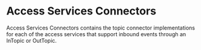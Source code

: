 <!-- SPDX-License-Identifier: Apache-2.0 -->
  
# Access Services Connectors

Access Services Connectors contains the topic connector implementations
for each of the access services that support inbound events through an InTopic or OutTopic.